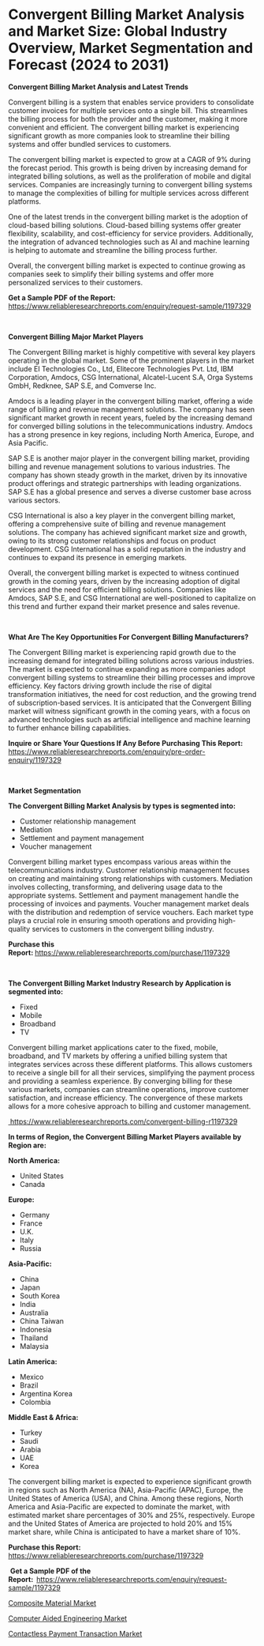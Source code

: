 <p><h1>Convergent Billing Market Analysis and Market Size: Global Industry Overview, Market Segmentation and Forecast (2024 to 2031)</h1></p><p><strong>Convergent Billing Market Analysis and Latest Trends</strong></p>
<p><p>Convergent billing is a system that enables service providers to consolidate customer invoices for multiple services onto a single bill. This streamlines the billing process for both the provider and the customer, making it more convenient and efficient. The convergent billing market is experiencing significant growth as more companies look to streamline their billing systems and offer bundled services to customers.</p><p>The convergent billing market is expected to grow at a CAGR of 9% during the forecast period. This growth is being driven by increasing demand for integrated billing solutions, as well as the proliferation of mobile and digital services. Companies are increasingly turning to convergent billing systems to manage the complexities of billing for multiple services across different platforms.</p><p>One of the latest trends in the convergent billing market is the adoption of cloud-based billing solutions. Cloud-based billing systems offer greater flexibility, scalability, and cost-efficiency for service providers. Additionally, the integration of advanced technologies such as AI and machine learning is helping to automate and streamline the billing process further.</p><p>Overall, the convergent billing market is expected to continue growing as companies seek to simplify their billing systems and offer more personalized services to their customers.</p></p>
<p><strong>Get a Sample PDF of the Report:&nbsp;</strong> <a href="https://www.reliableresearchreports.com/enquiry/request-sample/1197329">https://www.reliableresearchreports.com/enquiry/request-sample/1197329</a></p>
<p>&nbsp;</p>
<p><strong>Convergent Billing Major Market Players</strong></p>
<p><p>The Convergent Billing market is highly competitive with several key players operating in the global market. Some of the prominent players in the market include EI Technologies Co., Ltd, Elitecore Technologies Pvt. Ltd, IBM Corporation, Amdocs, CSG International, Alcatel-Lucent S.A, Orga Systems GmbH, Redknee, SAP S.E, and Comverse Inc.</p><p>Amdocs is a leading player in the convergent billing market, offering a wide range of billing and revenue management solutions. The company has seen significant market growth in recent years, fueled by the increasing demand for converged billing solutions in the telecommunications industry. Amdocs has a strong presence in key regions, including North America, Europe, and Asia Pacific.</p><p>SAP S.E is another major player in the convergent billing market, providing billing and revenue management solutions to various industries. The company has shown steady growth in the market, driven by its innovative product offerings and strategic partnerships with leading organizations. SAP S.E has a global presence and serves a diverse customer base across various sectors.</p><p>CSG International is also a key player in the convergent billing market, offering a comprehensive suite of billing and revenue management solutions. The company has achieved significant market size and growth, owing to its strong customer relationships and focus on product development. CSG International has a solid reputation in the industry and continues to expand its presence in emerging markets.</p><p>Overall, the convergent billing market is expected to witness continued growth in the coming years, driven by the increasing adoption of digital services and the need for efficient billing solutions. Companies like Amdocs, SAP S.E, and CSG International are well-positioned to capitalize on this trend and further expand their market presence and sales revenue.</p></p>
<p>&nbsp;</p>
<p><strong>What Are The Key Opportunities For Convergent Billing Manufacturers?</strong></p>
<p><p>The Convergent Billing market is experiencing rapid growth due to the increasing demand for integrated billing solutions across various industries. The market is expected to continue expanding as more companies adopt convergent billing systems to streamline their billing processes and improve efficiency. Key factors driving growth include the rise of digital transformation initiatives, the need for cost reduction, and the growing trend of subscription-based services. It is anticipated that the Convergent Billing market will witness significant growth in the coming years, with a focus on advanced technologies such as artificial intelligence and machine learning to further enhance billing capabilities.</p></p>
<p><strong>Inquire or Share Your Questions If Any Before Purchasing This Report:</strong> <a href="https://www.reliableresearchreports.com/enquiry/pre-order-enquiry/1197329">https://www.reliableresearchreports.com/enquiry/pre-order-enquiry/1197329</a></p>
<p>&nbsp;</p>
<p><strong>Market Segmentation</strong></p>
<p><strong>The Convergent Billing Market Analysis by types is segmented into:</strong></p>
<p><ul><li>Customer relationship management</li><li>Mediation</li><li>Settlement and payment management</li><li>Voucher management</li></ul></p>
<p><p>Convergent billing market types encompass various areas within the telecommunications industry. Customer relationship management focuses on creating and maintaining strong relationships with customers. Mediation involves collecting, transforming, and delivering usage data to the appropriate systems. Settlement and payment management handle the processing of invoices and payments. Voucher management market deals with the distribution and redemption of service vouchers. Each market type plays a crucial role in ensuring smooth operations and providing high-quality services to customers in the convergent billing industry.</p></p>
<p><strong>Purchase this Report:&nbsp;</strong><a href="https://www.reliableresearchreports.com/purchase/1197329">https://www.reliableresearchreports.com/purchase/1197329</a></p>
<p>&nbsp;</p>
<p><strong>The Convergent Billing Market Industry Research by Application is segmented into:</strong></p>
<p><ul><li>Fixed</li><li>Mobile</li><li>Broadband</li><li>TV</li></ul></p>
<p><p>Convergent billing market applications cater to the fixed, mobile, broadband, and TV markets by offering a unified billing system that integrates services across these different platforms. This allows customers to receive a single bill for all their services, simplifying the payment process and providing a seamless experience. By converging billing for these various markets, companies can streamline operations, improve customer satisfaction, and increase efficiency. The convergence of these markets allows for a more cohesive approach to billing and customer management.</p></p>
<p><a href="https://www.reliableresearchreports.com/convergent-billing-r1197329">&nbsp;https://www.reliableresearchreports.com/convergent-billing-r1197329</a></p>
<p><strong>In terms of Region, the Convergent Billing Market Players available by Region are:</strong></p>
<p>
    <p> <strong> North America: </strong>
        <ul>
            <li>United States</li>
            <li>Canada</li>
        </ul>
        </p> 
    <p> <strong> Europe: </strong>
        <ul>
            <li>Germany</li>
            <li>France</li>
            <li>U.K.</li>
            <li>Italy</li>
            <li>Russia</li>
        </ul>
        </p> 
    <p> <strong> Asia-Pacific: </strong>
        <ul>
            <li>China</li>
            <li>Japan</li>
            <li>South Korea</li>
            <li>India</li>
            <li>Australia</li>
            <li>China Taiwan</li>
            <li>Indonesia</li>
            <li>Thailand</li>
            <li>Malaysia</li>
        </ul>
        </p> 
    <p> <strong> Latin America: </strong>
        <ul>
            <li>Mexico</li>
            <li>Brazil</li>
            <li>Argentina Korea</li>
            <li>Colombia</li>
        </ul>
        </p> 
    <p> <strong> Middle East & Africa: </strong>
        <ul>
            <li>Turkey</li>
            <li>Saudi</li>
            <li>Arabia</li>
            <li>UAE</li>
            <li>Korea</li>
        </ul>
    </p>
    </p>
<p><p>The convergent billing market is expected to experience significant growth in regions such as North America (NA), Asia-Pacific (APAC), Europe, the United States of America (USA), and China. Among these regions, North America and Asia-Pacific are expected to dominate the market, with estimated market share percentages of 30% and 25%, respectively. Europe and the United States of America are projected to hold 20% and 15% market share, while China is anticipated to have a market share of 10%.</p></p>
<p><strong>Purchase this Report: </strong><a href="https://www.reliableresearchreports.com/purchase/1197329">https://www.reliableresearchreports.com/purchase/1197329</a></p>
<p>&nbsp;<strong>Get a Sample PDF of the Report:&nbsp;&nbsp;</strong><a href="https://www.reliableresearchreports.com/enquiry/request-sample/1197329">https://www.reliableresearchreports.com/enquiry/request-sample/1197329</a></p>
<p><strong></strong></p>
<p><p><a href="https://github.com/SashaBeier2023/Market-Research-Report-List-1/blob/main/composite-material-market.md">Composite Material Market</a></p><p><a href="https://github.com/ashman753/Market-Research-Report-List-1/blob/main/computer-aided-engineering-market.md">Computer Aided Engineering Market</a></p><p><a href="https://github.com/LibbySpencer2018/Market-Research-Report-List-1/blob/main/contactless-payment-transaction-market.md">Contactless Payment Transaction Market</a></p></p>